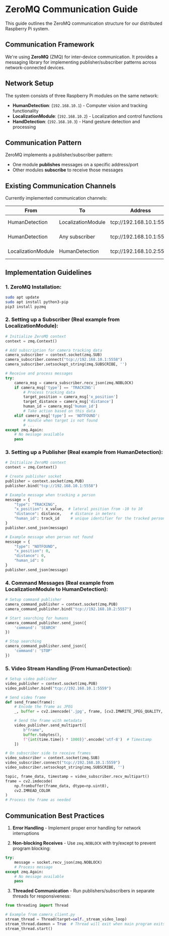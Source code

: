 # ZeroMQ Communication Guide

This guide outlines the ZeroMQ communication structure for our distributed Raspberry Pi system.

## Communication Framework

We're using **ZeroMQ** (ZMQ) for inter-device communication. It provides a messaging library for implementing publisher/subscriber patterns across network-connected devices.

## Network Setup

The system consists of three Raspberry Pi modules on the same network:

- **HumanDetection**: (`192.168.10.1`) - Computer vision and tracking functionality
- **LocalizationModule**: (`192.168.10.2`) - Localization and control functions
- **HandDetection**: (`192.168.10.3`) - Hand gesture detection and processing

## Communication Pattern

ZeroMQ implements a publisher/subscriber pattern:

- One module **publishes** messages on a specific address/port
- Other modules **subscribe** to receive those messages

## Existing Communication Channels

Currently implemented communication channels:

| From               | To                 | Address                 | Data            |
| ------------------ | ------------------ | ----------------------- | --------------- |
| HumanDetection     | LocalizationModule | tcp://192.168.10.1:5558 | Tracking data   |
| HumanDetection     | Any subscriber     | tcp://192.168.10.1:5559 | Video stream    |
| LocalizationModule | HumanDetection     | tcp://192.168.10.2:5557 | Camera commands |

## Implementation Guidelines

### 1. ZeroMQ Installation:

```bash
sudo apt update
sudo apt install python3-pip
pip3 install pyzmq
```

### 2. Setting up a Subscriber (Real example from LocalizationModule):

```python
# Initialize ZeroMQ context
context = zmq.Context()

# Add subscription for camera tracking data
camera_subscriber = context.socket(zmq.SUB)
camera_subscriber.connect("tcp://192.168.10.1:5558")
camera_subscriber.setsockopt_string(zmq.SUBSCRIBE, '')

# Receive and process messages
try:
    camera_msg = camera_subscriber.recv_json(zmq.NOBLOCK)
    if camera_msg['type'] == 'TRACKING':
        # Process tracking data
        target_position = camera_msg['x_position']
        target_distance = camera_msg['distance']
        human_id = camera_msg['human_id']
        # Take action based on this data
    elif camera_msg['type'] == 'NOTFOUND':
        # Handle when target is not found
        # ...
except zmq.Again:
    # No message available
    pass
```

### 3. Setting up a Publisher (Real example from HumanDetection):

```python
# Initialize ZeroMQ context
context = zmq.Context()

# Create publisher socket
publisher = context.socket(zmq.PUB)
publisher.bind("tcp://192.168.10.1:5558")

# Example message when tracking a person
message = {
    "type": "TRACKING",
    "x_position": x_value,  # lateral position from -10 to 10
    "distance": distance,    # distance in meters
    "human_id": track_id     # unique identifier for the tracked person
}
publisher.send_json(message)

# Example message when person not found
message = {
    "type": "NOTFOUND",
    "x_position": 0,
    "distance": 0,
    "human_id": 0
}
publisher.send_json(message)
```

### 4. Command Messages (Real example from LocalizationModule to HumanDetection):

```python
# Setup command publisher
camera_command_publisher = context.socket(zmq.PUB)
camera_command_publisher.bind("tcp://192.168.10.2:5557")

# Start searching for humans
camera_command_publisher.send_json({
    'command': 'SEARCH'
})

# Stop searching
camera_command_publisher.send_json({
    'command': 'STOP'
})
```

### 5. Video Stream Handling (From HumanDetection):

```python
# Setup video publisher
video_publisher = context.socket(zmq.PUB)
video_publisher.bind("tcp://192.168.10.1:5559")

# Send video frame
def send_frame(frame):
    # Encode the frame as JPEG
    _, buffer = cv2.imencode('.jpg', frame, [cv2.IMWRITE_JPEG_QUALITY, 80])

    # Send the frame with metadata
    video_publisher.send_multipart([
        b"frame",
        buffer.tobytes(),
        f"{int(time.time() * 1000)}".encode('utf-8')  # Timestamp
    ])

# On subscriber side to receive frames
video_subscriber = context.socket(zmq.SUB)
video_subscriber.connect("tcp://192.168.10.1:5559")
video_subscriber.setsockopt_string(zmq.SUBSCRIBE, '')

topic, frame_data, timestamp = video_subscriber.recv_multipart()
frame = cv2.imdecode(
    np.frombuffer(frame_data, dtype=np.uint8),
    cv2.IMREAD_COLOR
)
# Process the frame as needed
```

## Communication Best Practices

1. **Error Handling** - Implement proper error handling for network interruptions

2. **Non-blocking Receives** - Use `zmq.NOBLOCK` with try/except to prevent program blocking:

```python
try:
    message = socket.recv_json(zmq.NOBLOCK)
    # Process message
except zmq.Again:
    # No message available
    pass
```

3. **Threaded Communication** - Run publishers/subscribers in separate threads for responsiveness:

```python
from threading import Thread

# Example from camera_client.py
stream_thread = Thread(target=self._stream_video_loop)
stream_thread.daemon = True  # Thread will exit when main program exits
stream_thread.start()
```
